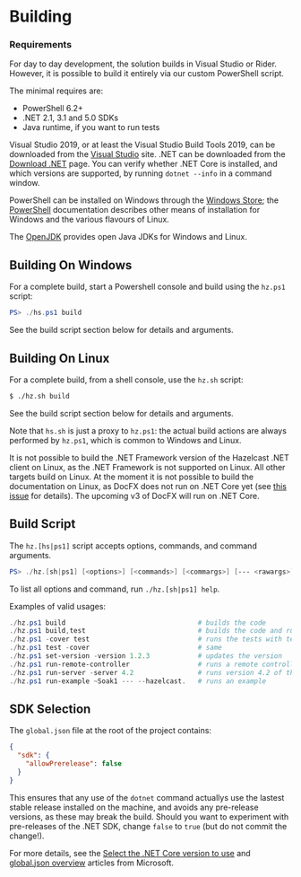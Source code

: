 # Building

### Requirements

For day to day development, the solution builds in Visual Studio or Rider. However, it is possible to build it entirely via our custom PowerShell script. 

The minimal requires are:
* PowerShell 6.2+
* .NET 2.1, 3.1 and 5.0 SDKs
* Java runtime, if you want to run tests

Visual Studio 2019, or at least the Visual Studio Build Tools 2019, can be downloaded from the [Visual Studio](https://visualstudio.microsoft.com/) site. .NET can be downloaded from the [Download .NET](https://dotnet.microsoft.com/download) page. You can verify whether .NET Core is installed, and which versions are supported, by running `dotnet --info` in a command window.

PowerShell can be installed on Windows through the [Windows Store](https://www.microsoft.com/store/apps/9MZ1SNWT0N5D); the [PowerShell](https://microsoft.com/powershell) documentation describes other means of installation for Windows and the various flavours of Linux.

The [OpenJDK](https://openjdk.java.net/) provides open Java JDKs for Windows and Linux.

## Building On Windows

For a complete build, start a Powershell console and build using the `hz.ps1` script:

```powershell
PS> ./hs.ps1 build
```

See the build script section below for details and arguments.

## Building On Linux

For a complete build, from a shell console, use the `hz.sh` script:

```sh
$ ./hz.sh build
```

See the build script section below for details and arguments.

Note that `hs.sh` is just a proxy to `hz.ps1`: the actual build actions are always performed by `hz.ps1`, which is common to Windows and Linux.

It is not possible to build the .NET Framework version of the Hazelcast .NET client on Linux, as the .NET Framework is not supported on Linux. All other targets build on Linux. At the moment it is not possible to build the documentation on Linux, as DocFX does not run on .NET Core yet (see [this issue](https://github.com/dotnet/docfx/issues/138) for details). The upcoming v3 of DocFX will run on .NET Core.

## Build Script

The `hz.[hs|ps1]` script accepts options, commands, and command arguments.

```powershell
PS> ./hz.[sh|ps1] [<options>] [<commands>] [<commargs>] [--- <rawargs>]
```

To list all options and command, run `./hz.[sh|ps1] help`. 

Examples of valid usages:

```powershell
./hz.ps1 build                                 # builds the code
./hz.ps1 build,test                            # builds the code and run the tests
./hz.ps1 -cover test                           # runs the tests with test coverage
./hz.ps1 test -cover                           # same
./hz.ps1 set-version -version 1.2.3            # updates the version
./hz.ps1 run-remote-controller                 # runs a remote controller for tests
./hz.ps1 run-server -server 4.2                # runs version 4.2 of the server
./hz.ps1 run-example ~Soak1 --- --hazelcast.   # runs an example
```

## SDK Selection

The `global.json` file at the root of the project contains:

```json
{
  "sdk": {
    "allowPrerelease": false
  }
}
```

This ensures that any use of the `dotnet` command actuallys use the lastest stable release installed on the machine, and avoids any pre-release versions, as these may break the build. Should you want to experiment with pre-releases of the .NET SDK, change `false` to `true` (but do not commit the change!).

For more details, see the [Select the .NET Core version to use](https://docs.microsoft.com/en-us/dotnet/core/versions/selection) and [global.json overview](https://docs.microsoft.com/en-us/dotnet/core/tools/global-json) articles from Microsoft.